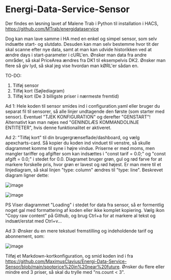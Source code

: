 # Energi-Data-Service-Sensor

Der findes en løsning lavet af Malene Trab i Python til installation i HACS, https://github.com/MTrab/energidataservice

Dog kan man lave samme i HA med en enkel og simpel sensor, som selv indsætte start- og slutdato. Desuden kan man selv bestemme hvor tit der skal scanne efter nye data, samt at man kan udvide historikken ved at ændre days i start-parameter i cURL'en. Ønsker man data fra andre områder, så skal PriceArea ændres fra DK1 til eksempelvis DK2. Ønsker man flere så giv lyd, så skal jeg vise hvordan man kØRL'er sådan en.

TO-DO:
1) Tilføj sensor
2) Tilføj kort (Søjlediagram)
3) Tilføj kort (De 3 billigste priser i nærmeste fremtid)

Ad 1:
Hele koden til sensor smides ind i configuration.yaml eller bruger du separat fil til sensorer, så alle linjer undtagende den første (som starter med sensor). Eventuel "TJEK KONFIGURATION" og derefter "GENSTART"! Alternativt kan man nøjes ned "GENINDLÆS KOMMANDOLINJE ENTITETER", hvis denne funktionalitet er aktiveret.

Ad 2:
"Tilføj kort" til din brugergrænseflade/dashboard, og vælg apexcharts-card. Så kopier du koden ind vinduet til venstre, så skulle diagrammet komme til syne i højre vindue. Priserne er med moms, men mangler tariffer og afgifter som kan indsættes i "const tarif = 0.0;" og "const afgift = 0.0;" i stedet for 0.0. Diagramet bruger grøn, gul og rød farve for at markere forskelle pris, hvor grøn er lavest og rød højest. Er man mere til et linjediagram, så skal linjen "type: column" ændres til "type: line". Beskrevet diagram ligner dette:

![image](https://user-images.githubusercontent.com/103023823/183419890-0737c639-06cf-4959-8c0c-ecc75de36407.png)

![image](https://user-images.githubusercontent.com/103023823/189534752-a431daf2-fab4-454d-b315-f1037b5b599a.png)

PS
Viser diagrammet "Loading" i stedet for data fra sensor, så er formentlig noget gal med formattering af koden eller ikke komplet kopiering. Vælg ikon "Copy raw content" på Github, og brug Ctrl+a for at markere al tekst og indsæt/erstat med Ctrl+v...

Ad 3:
Ønsker du en mere tekstuel fremstilling og indeholdende tarif og abonnement, som:

![image](https://user-images.githubusercontent.com/103023823/189045731-00e8d17b-dbb0-4f1b-ad4d-960e3adfaa0e.png)

Tilføj et Markdown-kortkonfiguration, og smid koden ind i fra https://github.com/MaximusClavius/Energi-Data-Service-Sensor/blob/main/spotprice%20in%20near%20future. Ønsker du flere eller mindre end 3 priser, så skal du trylle med "ns.count < 3".
